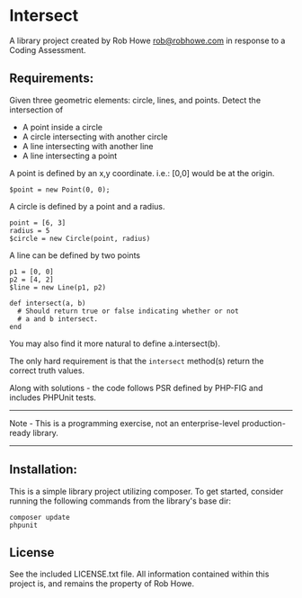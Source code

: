 # Intersect

A library project created by Rob Howe <rob@robhowe.com> in response to a Coding Assessment.

## Requirements:

Given three geometric elements: circle, lines, and points. Detect the intersection of 
 * A point inside a circle
 * A circle intersecting with another circle
 * A line intersecting with another line
 * A line intersecting a point 

A point is defined by an x,y coordinate.  i.e.: [0,0] would be at the origin.
~~~~
$point = new Point(0, 0);
~~~~

A circle is defined by a point and a radius.
~~~~
point = [6, 3]
radius = 5
$circle = new Circle(point, radius)
~~~~

A line can be defined by two points
~~~~
p1 = [0, 0]
p2 = [4, 2]
$line = new Line(p1, p2)
~~~~

~~~~
def intersect(a, b)
  # Should return true or false indicating whether or not
  # a and b intersect.
end
~~~~
You may also find it more natural to define a.intersect(b).

The only hard requirement is that the `intersect` method(s) return the correct truth values.

Along with solutions - the code follows PSR defined by PHP-FIG and includes PHPUnit tests.


*****

Note - This is a programming exercise, not an enterprise-level production-ready library.

*****

## Installation:

This is a simple library project utilizing composer.
To get started, consider running the following commands
from the library's base dir:
~~~~
composer update
phpunit
~~~~

## License

See the included LICENSE.txt file.
All information contained within this project is, and remains the property of Rob Howe.
